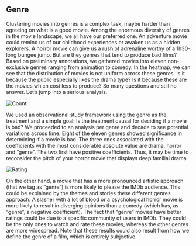 <script>
import { base } from "$app/paths";

let num = true;
let innerText = "Num"
</script>


<section class="justify">

## Genre
Clustering movies into genres is a complex task, maybe harder than agreeing on what is a good movie. Among the enormous diversity of genres in the movie landscape, we all have our preferred one. An adventure movie could remind us of our childhood experiences or awaken us as a hidden explorers. A horror movie can give us a rush of adrenaline worthy of a 1h30-long bungee jump. But are they genres that tend to produce bad films? Based on preliminary annotations, we gathered movies into eleven non-exclusive genres ranging from animation to comedy. In the heatmap, we can see that the distribution of movies is not uniform across these genres. Is it because the public especially likes the drama type? Is it because these are the movies which cost less to produce? So many questions and still no answer. Let’s jump into a serious analysis.

<!-- <button class="hover-underline-animation" on:click="{() => num = !num}">
    {#if num == true}
        Show #num of releases per decade 
    {:else}
        Show average rating per decade
    {/if}
</button>
{#if num == true} -->
<img src="{base}/plots/genre_heatmap_num.png" alt="Count"/>

<!-- {:else}
    <img src="{base}/plots/genre_heatmap_num.png" style="display:none;" alt="Count"/>
    <img src="{base}/plots/genre_heatmap_rating.png" alt="Rating"/>
{/if} -->

We used an observational study framework using the genre as the treatment and a simple goal: Is the treatment causal for deciding if a movie is bad? We proceeded to an analysis per genre and decade to see potential variations across time. Eight of the eleven genres showed significance in determining if a movie is bad. The three ones associated with the coefficients with the most considerable absolute value are drama, horror and “genre”. The two first have positive coefficients. Thus, it may be time to reconsider the pitch of your horror movie that displays deep familial drama.

<img src="{base}/plots/genre_heatmap_rating.png" alt="Rating"/>

On the other hand, a movie that has a more pronounced artistic approach (that we tag as “genre”) is more likely to please the IMDb audience. This could be explained by the themes and stories these different genres approach. A slasher with a lot of blood or a psychological horror movie is more likely to result in diverging opinions than a comedy (which has, as “genre”, a negative coefficient). The fact that “genre” movies have better ratings could be due to a specific community of users in IMDb. They could be the only ones to watch and rate these movies, whereas the other genres are more widespread. Note that these results could also result from how we define the genre of a film, which is entirely subjective.
</section>

